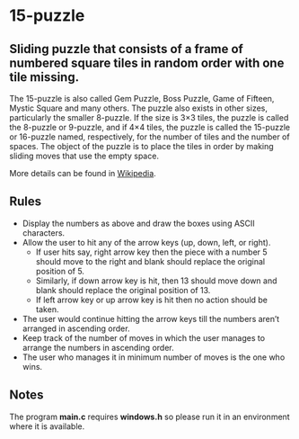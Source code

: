 # 15-puzzle
## Sliding puzzle that consists of a frame of numbered square tiles in random order with one tile missing.

The 15-puzzle is also called Gem Puzzle, Boss Puzzle, Game of Fifteen, Mystic Square and many others. The puzzle also exists in other sizes, particularly the smaller 8-puzzle. If the size is 3×3 tiles, the puzzle is called the 8-puzzle or 9-puzzle, and if 4×4 tiles, the puzzle is called the 15-puzzle or 16-puzzle named, respectively, for the number of tiles and the number of spaces. The object of the puzzle is to place the tiles in order by making sliding moves that use the empty space.

More details can be found in [Wikipedia](https://en.wikipedia.org/wiki/15_puzzle).


## Rules

* Display the numbers as above and draw the boxes using ASCII characters.
* Allow the user to hit any of the arrow keys (up, down, left, or right).
  * If user hits say, right arrow key then the piece with a number 5 should move to the right and blank should replace the original position of 5.
  * Similarly, if down arrow key is hit, then 13 should move down and blank should replace the original position of 13.
  * If left arrow key or up arrow key is hit then no action should be taken.
* The user would continue hitting the arrow keys till the numbers aren’t arranged in ascending order.
* Keep track of the number of moves in which the user manages to arrange the numbers in ascending order.
* The user who manages it in minimum number of moves is the one who wins. 

## Notes
The program **main.c** requires **windows.h** so please run it in an environment where it is available.
